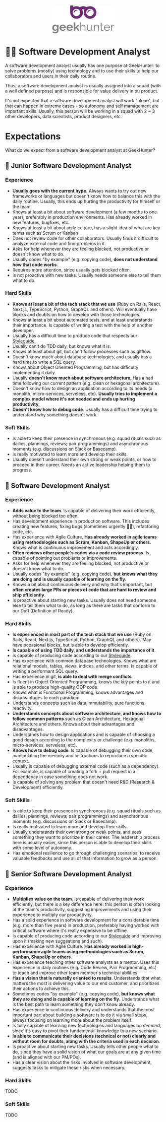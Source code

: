 <p align="center">
  <img alt="logo" src="/docs/logo.png" width="200">
</p>

# 🧑‍💻  Software Development Analyst

A software development analyst usually has one purpose at GeekHunter: to solve problems (mostly) using technology and to use their skills to help our collaborators
and users in their daily routine.

Thus, a software development analyst is usually assigned into a squad (with a well defined purpose) and is responsible for value delivery in ou product.

It's not expected that a software development analyst will work "alone", but that can happen in extreme cases - so autonomy and self management are important skills. Usually,
this person will be working in a squad with 2 ~ 3 other developers, data scientists, product designers, etc.


# Expectations

What do we expect from a software development analyst at GeekHunter?


## 🐣 Junior Software Development Analyst

### Experience

- **Usually goes with the current hype.** Always wants to try out new frameworks or languages but doesn't know how to balance this with the daily routine. Usually, this ends up hurting the productivity for himself or the team.
- Knows at least a bit about software development (a few months to one year), preferably in production environments. Has already worked in new features, bugfixes, etc.
- Knows at least a bit about agile culture, has a slight idea of what are key terms such as Scrum or Kanban
- Does not review code for other collaborators. Usually finds it difficult to analyze external code and find problems in it.
- Asks for help whenever they are feeling blocked, not productive or doesn't know what to do.
- Usually codes "by example" (e.g. copying code), **does not understand how that code works**.
- Requires more attention, since usually gets blocked often.
- Is not proactive with new tasks. Usually needs someone else to tell them what to do.

### Hard Skills

- **Knows at least a bit of the tech stack that we use** (Ruby on Rails, React, Next.js, TypeScript, Python, GraphQL and others). Will eventually have blocks and doubts on how to develop with those technologies.
- Knows at least a bit about automated tests, and at least understands their importance. Is capable of writing a test with the help of another developer.
- Usually has a difficult time to produce code that respects our [Styleguide](https://github.com/GeekHunter-Brasil/hello-world).
- Usually can't do TDD daily, but knows what it is.
- Knows at least about git, but can't follow processes such as gitflow.
- Doesn't know much about database technologies, and usually has a hard time to write a SQL query.
- Knows about Object Oriented Programming, but has difficulty implementing it daily.
- Usually **doesn't know much about software architecture**. Has a had time following our current pattern (e.g. clean or hexagonal architecture).
- Doesn't know how to design an application according to its needs (a monolith, micro-services, serveless, etc). **Usually tries to implement a complex model where it's not needed and ends up hurting productivity**.
- **Doesn't know how to debug code**. Usually has a difficult time trying to understand why something doesn't work.

### Soft Skills

- Is able to keep their presence in synchronous (e.g. squad rituals such as dailies, plannings, reviews; pair programmings) and asynchronous moments (e.g. discussions on Slack or Basecamp).
- Is really motivated to learn more and develop their skills.
- Usually doesn't understand their own strong or weak points, or how to proceed in their career. Needs an active leadership helping them to progress.

## 🐤 Software Development Analyst

### Experience

- **Adds value to the team**. Is capable of delivering their work efficiently, without being blocked too often.
- Has development experience in production software. This includes creating new features, fixing bugs (sometimes urgently 🧯🔥), refactoring code, etc.
- Has experience with Agile Culture. **Has already worked in agile teams using methodologies such as Scrum, Kanban, ShapeUp or others**. Knows what is continuous improvement and acts accordingly.
- **Often reviews other people's codes via a code review process**. Is capable of pointing out problems or improvements.
- Asks for help whenever they are feeling blocked, not productive or doesn't know what to do.
- Usually codes "by example" (e.g. copying code), **but knows what they are doing and is usually capable of learning on the fly**.
- Knows a bit about continuous delivery and why that's important, but **often creates large PRs or pieces of code that are hard to review and ship efficiently**.
- Is proactive about starting new tasks. Usually does not need someone else to tell them what to do, as long as there are tasks that conform to our DoR (Definition of Ready).

### Hard Skills

- **Is experienced in most part of the tech stack that we use** (Ruby on Rails, React, Next.js, TypeScript, Python, GraphQL and others). May have occasional blocks, but is able to develop efficiently.
- **Is capable of using TDD daily, and understands the importance of it**.
- Is capable of producing code according to our [Styleguide](https://github.com/GeekHunter-Brasil/hello-world).
- Has experience with common database technologies. Knows what are relational models, tables, views, indices, and other terms. Is capable of writing a performant SQL query.
- Has experience in git, **is able to deal with merge conflicts**.
- Is fluent in Object Oriented Programming, knows the key points to it and is able to produce high-quality OOP code.
- Knows what is Functional Programming, knows advantages and disadvantages to each paradigm.
- Understands concepts such as data immutability, pure functions, reactivity.
- **Understands concepts about software architecture, and knows how to follow common patterns** such as Clean Architecture, Hexagonal Architecture and others. Knows about their advantages and disadvantages.
- Understands how to design applications and is capable of choosing a good design according to the complexity or challenge (e.g. monoliths, micro-services, serveless, etc).
- **Knows how to debug code**. Is capable of debugging their own code, manipulating the memory and instructions to reproduce a specific context.
- Usually is capable of debugging external code (such as a dependency). For example, is capable of creating a fork + pull request in a dependency in case something does not work.
- Is capable of solving any problem that doesn't need R&D (Research & Development) efficiently.

### Soft Skills

- Is able to keep their presence in synchronous (e.g. squad rituals such as dailies, plannings, reviews; pair programmings) and asynchronous moments (e.g. discussions on Slack or Basecamp).
- Is really motivated to learn more and develop their skills.
- Usually understands their own strong or weak points, and sees something they want to prioritize in their career. The leadership process here is usually easier, since this person is able to develop their skills with some level of autonomy.
- Has emotional resilience to go through challenging scenarios, to receive valuable feedbacks and use all of that information to grow as a person.

## 🐓 Senior Software Development Analyst

### Experience

- **Multiplies value on the team**. Is capable of delivering their work efficiently, but there is a key difference here: this person is often looking at the team's productivity, suggesting improvements and using their experience to multiply our productivity.
- Has a solid experience in software development for a considerable time (e.g. more than five years) in production, preferably having worked with critical software where it's really expensive to be offline.
- Is capable of producing code according to our [Styleguide](https://github.com/GeekHunter-Brasil/hello-world) and improving upon it (making new suggestions and such).
- Has experience with Agile Culture. **Has already worked in high-performance agile teams using methodologies such as Scrum, Kanban, ShapeUp or others**.
- Has experience teaching other software analysts as a mentor. Uses this experience in daily routines (e.g. Code Review, Pair Programming, etc) to teach and improve other team member's technical abilities.
- **Has a vision that is naturally oriented to results**. Understands that what matters the most is delivering value to our end customer, and prioritizes their actions to achieve this.
- Sometimes codes "by example" (e.g. copying code), **but knows what they are doing and is capable of learning on the fly**. Understands what is the best path to learn something they don't know already.
- Has experience in continuous delivery and understands that the most important part about building a software is to do it via small steps, always focusing on learning more about the problem itself.
- Is fully capable of learning new technologies and languages *on demand*, since it's easy to pivot their fundamental knowledge to a new scenario.
- **Is able to communicate their decisions (technical or not) clearly and without room for doubts, along with the criteria used in each decision**.
- Is proactive about starting new tasks. Usually tells other people what to do, since they have a solid vision of what our goals are at any given time (and is aligned with our PM/POs).
- Has a clear vision about the risks involved in software development, suggests tasks to mitigate these risks when necessary.

### Hard Skills

TODO

### Soft Skills

TODO
